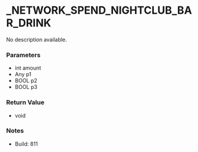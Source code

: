 # _NETWORK_SPEND_NIGHTCLUB_BAR_DRINK

No description available.

### Parameters
* int amount
* Any p1
* BOOL p2
* BOOL p3

### Return Value
* void

### Notes
* Build: 811

